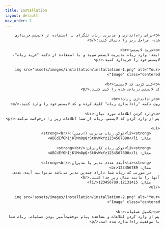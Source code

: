 ```yaml
---
title: Installation
layout: default
nav_order: 2
---
```

<head>
    <meta charset="utf-8">
    <link rel="stylesheet" href="style.css">
</head>
<div dir="rtl">

    <p>برای راه‌اندازی و مدیریت ربات تلگرام با استفاده از لایسنس خریداری شده، مراحل زیر را دنبال کنید:</p>

    <p>خرید لایسنس:<br>
    ابتدا وارد ربات مدیریت لایسنس شوید و با استفاده از دکمه "خرید ربات"، لایسنس خود را خریداری کنید.</p>

    <img src="assets/images/installation/installation-1.png" alt="Your Image" class="centered">

    <p>کپی کردن کد لایسنس:<br>
    کد لایسنس دریافت شده را کپی کنید.</p>

    <p>راه‌اندازی ربات:<br>
    روی دکمه "راه‌اندازی ربات" کلیک کرده و کد لایسنس خود را وارد کنید.</p>

    <p>وارد کردن اطلاعات مورد نیاز:<br>
    پس از وارد کردن کد لایسنس، ربات از شما اطلاعات زیر را درخواست می‌کند:</p>

    <ul>
        <li><strong>توکن ربات مدیریت (ادمین):</strong><br>
        مثال: ABCdEfGhIjKlMnOpQrStUvWxYz1234567890</li>

        <li><strong>توکن ربات کاربران:</strong><br>
        مثال: ABCdEfGhIjKlMnOpQrStUvWxYz1234567890</li>
        
        <li><strong>آیدی عددی مدیر یا مدیران:</strong><br>
        مثال: 123456789<br>
        در صورتی که ربات شما دارای چندین مدیر می‌باشد می‌توانید آیدی عددی آنها را مانند مثال زیر جدا کنید.<br>
        مثال: 123456789,12131415</li>
    </ul>

    <img src="assets/images/installation/installation-2.png" alt="Your Image" class="centered">

    <p>تکمیل عملیات:<br>
    پس از وارد کردن اطلاعات و مشاهده پیام موفقیت‌آمیز بودن عملیات، ربات شما با موفقیت راه‌اندازی شده است.</p>
</div>
